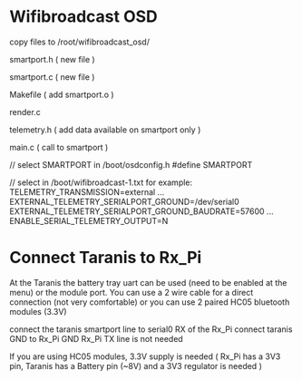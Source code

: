 # Wifibroadcast OSD 

copy files to /root/wifibroadcast_osd/

smartport.h ( new file )

smartport.c ( new file )

Makefile ( add smartport.o )

render.c

telemetry.h ( add data available on smartport only )

main.c ( call to smartport )


// select SMARTPORT in /boot/osdconfig.h 
 #define SMARTPORT


// select in /boot/wifibroadcast-1.txt for example:
TELEMETRY_TRANSMISSION=external
...
EXTERNAL_TELEMETRY_SERIALPORT_GROUND=/dev/serial0
EXTERNAL_TELEMETRY_SERIALPORT_GROUND_BAUDRATE=57600
...
ENABLE_SERIAL_TELEMETRY_OUTPUT=N


# Connect Taranis to Rx_Pi

At the Taranis the battery tray uart can be used (need to be enabled at the menu) or the module port.
You can use a 2 wire cable for a direct connection (not very comfortable) or
you can use 2 paired HC05 bluetooth modules (3.3V)

connect the taranis smartport line to serial0 RX of the Rx_Pi
connect taranis GND to Rx_Pi GND
Rx_Pi TX line is not needed

If you are using HC05 modules, 3.3V supply is needed ( Rx_Pi has a 3V3 pin, Taranis has a Battery pin (~8V) and a 3V3 regulator is needed )

